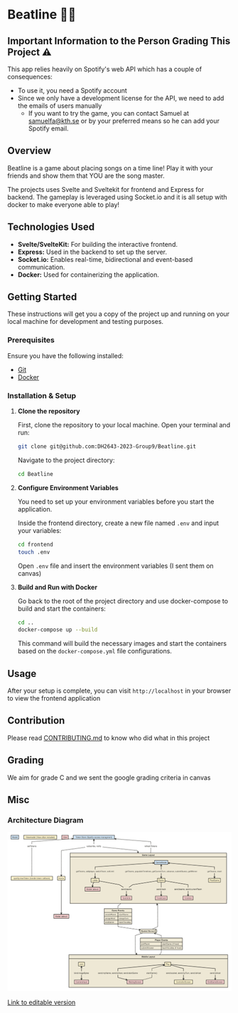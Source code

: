 # Beatline 🎉🎉

## Important Information to the Person Grading This Project ⚠️
This app relies heavily on Spotify's web API which has a couple of consequences: 
- To use it, you need a Spotify account
- Since we only have a development license for the API, we need to add the emails of users manually
  - If you want to try the game, you can contact Samuel at samuelfa@kth.se or by your preferred means so he can add your Spotify email.

## Overview

Beatline is a game about placing songs on a time line! Play it with your friends and show them that YOU are the song master.

The projects uses Svelte and Sveltekit for frontend and Express for backend. The gameplay is leveraged using Socket.io and it is all setup with docker to make everyone able to play!

## Technologies Used

- **Svelte/SvelteKit:** For building the interactive frontend.
- **Express:** Used in the backend to set up the server.
- **Socket.io:** Enables real-time, bidirectional and event-based communication.
- **Docker:** Used for containerizing the application.

## Getting Started

These instructions will get you a copy of the project up and running on your local machine for development and testing purposes.

### Prerequisites

Ensure you have the following installed:
- [Git](https://git-scm.com/)
- [Docker](https://www.docker.com/)

### Installation & Setup

1. **Clone the repository**

    First, clone the repository to your local machine. Open your terminal and run:
    ```bash
    git clone git@github.com:DH2643-2023-Group9/Beatline.git
    ```

    Navigate to the project directory:
    ```bash
    cd Beatline
    ```

2. **Configure Environment Variables**

    You need to set up your environment variables before you start the application.

    Inside the frontend directory, create a new file named `.env` and input your variables:
    ```bash
    cd frontend
    touch .env
    ```

    Open `.env` file and insert the environment variables (I sent them on canvas)

3. **Build and Run with Docker**

    Go back to the root of the project directory and use docker-compose to build and start the containers:

    ```bash
    cd ..
    docker-compose up --build
    ```

    This command will build the necessary images and start the containers based on the `docker-compose.yml` file configurations.

## Usage

After your setup is complete, you can visit `http://localhost` in your browser to view the frontend application

## Contribution

Please read [CONTRIBUTING.md](CONTRIBUTING.md) to know who did what in this project

## Grading

We aim for grade C and we sent the google grading criteria in canvas

## Misc

### Architecture Diagram

![Architecture Diagram](architectureDiagram.svg)

[Link to editable version](https://nomnoml.com/#view/%23.m%3A%20fill%3D%23cfe2f3%0A%23.vm%3A%20fill%3D%23fff2cc%0A%23.v%3A%20fill%3D%23f4cccc%0A%0A%5B%3Cm%3E%20Model%5D%0A%5B%3Cvm%3E%20Viewmodel%20(View%20often%20included)%5D%0A%5B%3Cv%3E%20View%5D%0A%0A%5B%3Cm%3E%20Token%20Store%20(Spotify%20access%20managment)%5D%0A%0A%5B%3Cvm%3E%20Home%5D%20-%3E%20%5B%3Cv%3E%20Modal%20(about)%5D%0A%5BToken%20Store%20(Spotify%20access%20managment)%5D%20%3C--%5B%3Clabel%3EsetTokens%5D--%20%20%5B%3Cvm%3E%20spotify%2FnewToken%20(handle%20token%20callback)%5D%0A%0A%5BToken%20Store%20(Spotify%20access%20managment)%5D%20%3C--%5B%3Clabel%3Esubscribe%2C%20notify%5D--%3E%20%5BHome%5D%0A%5Bsubscribe%2C%20notify%5D--%3E%20%5BGame%20Layout%5D%0A%5BToken%20Store%20(Spotify%20access%20managment)%5D%20%3C--%5B%3Clabel%3ErefreshTokens%5D--%20%5BGame%20Layout%5D%0A%0A%5BGame%20Layout%7C%0A%09%5B%3Cm%3E%20GameModel%5D%0A%20%20%20%20%5B%3Cvm%3E%20Lobby%5D%0A%20%20%20%20%5B%3Cvm%3E%20Game%5D%0A%20%20%20%20%5B%3Cvm%3E%20PostGame%5D%0A%20%20%20%20%0A%20%20%20%20%5BGameModel%5D%20%3C-%20%5B%3Clabel%3E%20getTeams%2C%20addplayer%2C%20switchTeam%2C%20setLimit%5D%20-%3E%20%5BLobby%5D%0A%20%20%20%20%5BGameModel%5D%20%3C-%20%5B%3Clabel%3E%20getTeams%2C%20populateTimelines%2C%20getCurrentTurn%2C%20advance%2C%20submitGuess%2C%20getWinner%5D-%3E%20%5BGame%5D%0A%20%20%20%20%5BGameModel%5D%20%3C-%20%5B%3Clabel%3E%20getTeams%2C%20reset%5D%20-%3E%20%5BPostGame%5D%0A%20%20%20%20%0A%20%20%20%20%5BLobby%5D%20-%3E%20%5B%3Cv%3E%20Modal%20(about)%5D%0A%20%20%20%20%5BLobby%5D%20-%5B%3Clabel%3Esend%3Ateams%5D-%3E%20%5B%3Cv%3E%20TeamInfo%5D%0A%20%20%20%20%5BGame%5D%20-%5B%3Clabel%3Esend%3Ateams%5D%20%20%20%20%20%20%20%20%20%0A%20%20%20%20%5BGame%5D%20-%5B%3Clabel%3Esend%3Atrack%5D-%3E%20%5B%3Cv%3E%20TrackCard%5D%0A%20%20%20%20%5BGame%5D%20-%5B%3Clabel%3Esend%3Ateams%2C%20send%3AcurrentTeam%5D-%3E%20%5B%3Cv%3E%20Timeline%5D%0A%5D%0A%0A%0A%5BMobile%20Layout%7C%0A%09%5B%3Cvm%3E%20Join%5D%20%3C-%5B%3Clabel%3Ebind%3AimageBytes%5D-%3E%20%5B%3Cv%3E%20CameraInput%5D%0A%20%20%20%20%5B%3Cvm%3E%20Play%5D%20-%5B%3Clabel%3Esend%3AmyName%2C%20send%3AisHost%2C%20send%3AstartGame%5D-%3E%20%5B%3Cv%3E%20WaitingScreen%5D%0A%20%20%20%20%5BPlay%5D%20%3C--%5B%3Clabel%3EstartGame()%5D--%20%5BWaitingScreen%5D%0A%20%20%20%20%5B%3Cvm%3E%20Play%5D%20-%5B%3Clabel%3Esend%3Asocket%2C%20send%3AmyTurn%2C%20send%3AisHost%5D-%3E%20%5B%3Cvm%3E%20ControllerScreen%5D%0A%20%20%20%20%5B%3Cvm%3E%20Play%5D%20-%5B%3Clabel%3Esend%3AisHost%5D-%3E%20%5B%3Cv%3E%20EndGameScreen%5D%0A%5D%0A%0A%0A%5B%3Ctable%3EGame%20Events%7C%0A%09createRoom%20%7C%20startGame%20%7C%7C%20assignHost%20%7C%20assignTurn%20%7C%7C%20endGame%20%7C%20backToLobby%0A%5D%0A%5B%3Cpipe%3ESocket%20Server%5D%0A%5B%3Ctable%3EPlayer%20Events%7C%0A%09joinRoom%20%7C%20startGame%20(if%20host)%20%7C%7C%20submitAnswer%20%7C%20backToLobby%20(if%20host)%0A%5D%0A%0A%5BGame%20Layout%5D%20--%5BGame%20Events%5D%20--%3E%20%5BSocket%20Server%5D%0A%5BGame%20Layout%5D%20%3C--%20%5BSocket%20Server%5D%0A%5BSocket%20Server%5D%20--%3E%20%5BMobile%20Layout%5D%0A%5BSocket%20Server%5D%20%3C--%20%5BPlayer%20Events%5D%20--%20%5BMobile%20Layout%5D%0A%0A%0A)
